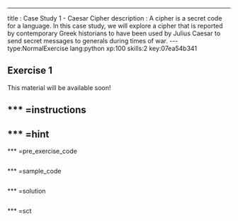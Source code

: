 ---
title       : Case Study 1 - Caesar Cipher
description : A cipher is a secret code for a language.  In this case study, we will explore a cipher that is reported by contemporary Greek historians to have been used by Julius Caesar to send secret messages to generals during times of war.
--- type:NormalExercise lang:python xp:100 skills:2 key:07ea54b341

## Exercise 1

This material will be available soon!

*** =instructions
-
*** =hint
-
*** =pre_exercise_code
```{python}
```

*** =sample_code
```{python}
```

*** =solution
```{python}
```

*** =sct
```{python}
```

